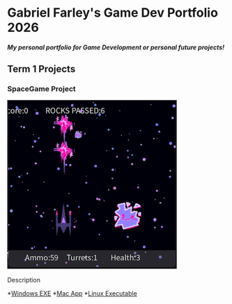 # Gabriel Farley's Game Dev Portfolio 2026
##### My personal portfolio for Game Development or personal future projects!

## Term 1 Projects

### SpaceGame Project

![SpaceGame](https://github.com/Eggz-csm/Portfolio/blob/main/images/spacegame.png?raw=true)

Description

*[Windows EXE]()
*[Mac App]()
*[Linux Executable]()

